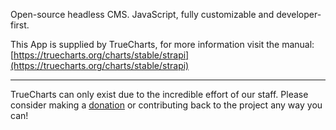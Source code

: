 Open-source headless CMS. JavaScript, fully customizable and developer-first.

This App is supplied by TrueCharts, for more information visit the manual: [https://truecharts.org/charts/stable/strapi](https://truecharts.org/charts/stable/strapi)

---

TrueCharts can only exist due to the incredible effort of our staff.
Please consider making a [donation](https://truecharts.org/sponsor) or contributing back to the project any way you can!

